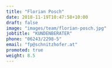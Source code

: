 ```yaml
---
title: "Florian Posch"
date: 2018-11-19T10:47:58+10:00
draft: false
image: "images/team/florian-posch.jpg"
jobtitle: "KUNDENBERATER"
phone: "06243/2298-5"
email: "fp@schnitzhofer.at"
promoted: true
weight: 8.5
---
```



